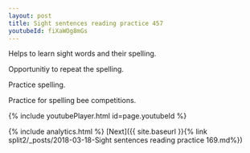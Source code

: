 ```yaml
---
layout: post
title: Sight sentences reading practice 457
youtubeId: fiXaWOg8mGs
---
```

 
 
Helps to learn sight words and their spelling.

Opportunitiy to repeat the spelling. 

Practice spelling. 
 
Practice for spelling bee competitions. 
 
{% include youtubePlayer.html id=page.youtubeId %}
 
 
{% include analytics.html %} 
[Next]({{ site.baseurl }}{% link  split2/_posts/2018-03-18-Sight sentences reading practice 169.md%})
 
